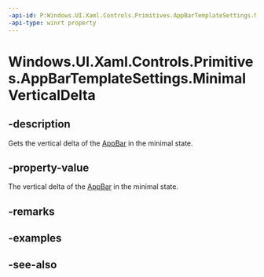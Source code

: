 ```yaml
---
-api-id: P:Windows.UI.Xaml.Controls.Primitives.AppBarTemplateSettings.MinimalVerticalDelta
-api-type: winrt property
---
```


<!-- Property syntax
public double MinimalVerticalDelta { get; }
-->

# Windows.UI.Xaml.Controls.Primitives.AppBarTemplateSettings.MinimalVerticalDelta

## -description
Gets the vertical delta of the [AppBar](../windows.ui.xaml.controls/appbar.md) in the minimal state.



## -property-value
The vertical delta of the [AppBar](../windows.ui.xaml.controls/appbar.md) in the minimal state.

## -remarks

## -examples

## -see-also
